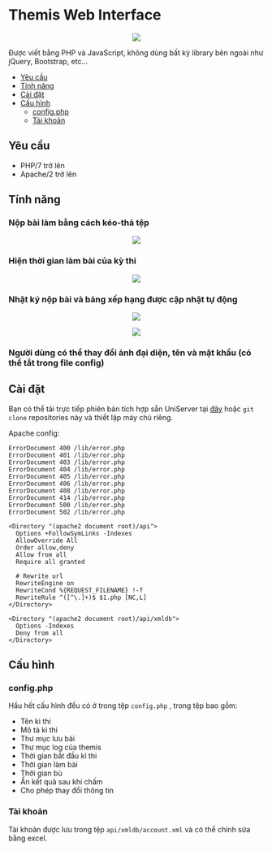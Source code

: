 # Themis Web Interface

<p align="center">
  <img src="https://lh3.googleusercontent.com/0zbyyRFI--ydpZ-WrudOYtpm2CiRylLBbwc-DKDzbF0jPdVLNQnOJJk4oGklDVRv850Yo_DP0Uj2h8LSe6DTQ1OThWfsReZl_fhm0VxVpAalA80UIFLxkrxMNvtETICp2z7wBEI8Bw=w2400">
</p>

Được viết bằng PHP và JavaScript, không dùng bất kỳ library bên ngoài như jQuery, Bootstrap, etc...

- [Yêu cầu](##Yêu-cầu)
- [Tính năng](##Tính-năng)
- [Cài đặt](##Cài-đặt)
- [Cấu hình](##Cấu-hình)
  - [config.php](###config.php)
  - [Tài khoản](###Tài-khoản)

## Yêu cầu
- PHP/7 trở lên
- Apache/2 trở lên

## Tính năng
### Nộp bài làm bằng cách kéo-thả tệp

<p align="center"><img src="https://lh3.googleusercontent.com/eq1Abpp_hyOW9zYVYyeAkXfb-xA01JWuZ7lXoTHujMA4YqcAkv0PWRSjQXyrCwkdLjrV4pKkHCe6jmIYjAdKPk-1ys8xqZzSoGExIX2rK8-wCRAR5lw0VDr94LR-4lKKUwOpFwULyQ=w2400"></p>

### Hiện thời gian làm bài của kỳ thi

<p align="center"><img src="https://lh3.googleusercontent.com/nWQj7AcZSnGXrquFEPTgtDDaylu70aRXy_hrcIv1WUtjDvUlpI7BVDibCTbJ4gktebBoKA5uulDjYW_Jn3HQ1sP6l8tc4KpL0cBGpN5wy4KLN8kqYgyeLZPRanOWIt5chfrLWqDuWw=w2400"></p>

### Nhật ký nộp bài và bảng xếp hạng được cập nhật tự động

<p align="center"><img src="https://lh3.googleusercontent.com/3441RgXTaNUqoi7gx0StDhhl9ODaQ1vPZuO4S5Cbj0MQs3LHPzMLDXHkhUpds_v2goUOf1NtOUSPjZ-6FunuteHBrH2rDIPEFCincv9z-QaebQPiPgQS2aHjA5HPJkO_oGezdD3Rnw=w2400">
<p align="center"><img src="https://lh3.googleusercontent.com/6pyA8354I1jpCOXyreTGZ_-CFna3AOeI6Ar7E11EhpatMUCX85aZkJtIqhF3NN6mTctImoeYdjXhCAkEWOWRTTfy44emkHtyCbzMFVKecdqjaaKkdR92NSaIP-boE-eoasKhdgVx5w=w2400">

### Người dùng có thể thay đổi ảnh đại diện, tên và mật khẩu (có thể tắt trong file config)

## Cài đặt
Bạn có thể tải trực tiếp phiên bản tích hợp sẵn UniServer tại [đây](http://www.mediafire.com/file/vzcc6c865rzf1g7/themis-interface%20v0.0.1%20unstable.zip) hoặc ```git clone``` repositories này và thiết lập máy chủ riêng.

Apache config:
```
ErrorDocument 400 /lib/error.php
ErrorDocument 401 /lib/error.php
ErrorDocument 403 /lib/error.php
ErrorDocument 404 /lib/error.php
ErrorDocument 405 /lib/error.php
ErrorDocument 406 /lib/error.php
ErrorDocument 408 /lib/error.php
ErrorDocument 414 /lib/error.php
ErrorDocument 500 /lib/error.php
ErrorDocument 502 /lib/error.php

<Directory "(apache2 document root)/api">
  Options +FollowSymLinks -Indexes
  AllowOverride All
  Order allow,deny
  Allow from all
  Require all granted

  # Rewrite url
  RewriteEngine on
  RewriteCond %{REQUEST_FILENAME} !-f
  RewriteRule ^([^\.]+)$ $1.php [NC,L]
</Directory>

<Directory "(apache2 document root)/api/xmldb">
  Options -Indexes
  Deny from all
</Directory>
```

## Cấu hình

### config.php

Hầu hết cấu hình đều có ở trong tệp ```config.php``` , trong tệp bao gồm:
* Tên kì thi
* Mô tả kì thi
* Thư mục lưu bài
* Thư mục log của themis
* Thời gian bắt đầu kì thi
* Thời gian làm bài
* Thời gian bù
* Ẩn kết quả sau khi chấm
* Cho phép thay đổi thông tin

### Tài khoản

Tài khoản được lưu trong tệp ```api/xmldb/account.xml``` và có thể chỉnh sửa bằng excel.
